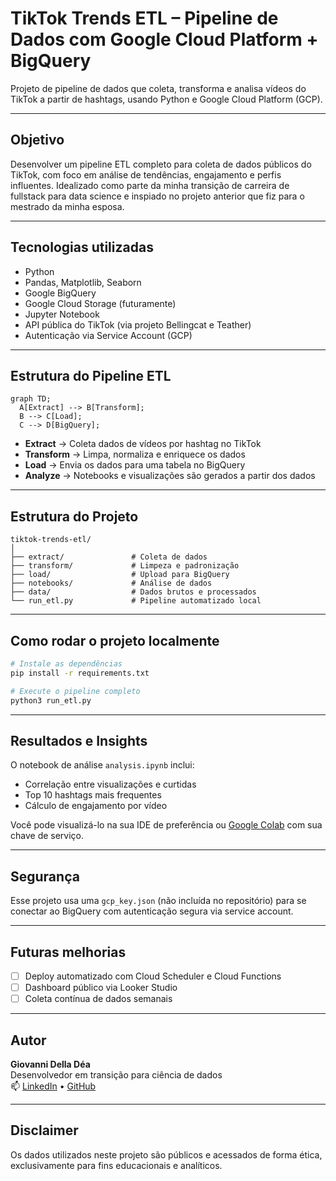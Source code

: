 # TikTok Trends ETL – Pipeline de Dados com Google Cloud Platform + BigQuery

Projeto de pipeline de dados que coleta, transforma e analisa vídeos do TikTok a partir de hashtags, usando Python e Google Cloud Platform (GCP).

---

## Objetivo

Desenvolver um pipeline ETL completo para coleta de dados públicos do TikTok, com foco em análise de tendências, engajamento e perfis influentes. Idealizado como parte da minha transição de carreira de fullstack para data science e inspiado no projeto anterior que fiz para o mestrado da minha esposa.

---

## Tecnologias utilizadas

- Python
- Pandas, Matplotlib, Seaborn
- Google BigQuery
- Google Cloud Storage (futuramente)
- Jupyter Notebook
- API pública do TikTok (via projeto Bellingcat e Teather)
- Autenticação via Service Account (GCP)

---

## Estrutura do Pipeline ETL

```mermaid
graph TD;
  A[Extract] --> B[Transform];
  B --> C[Load];
  C --> D[BigQuery];
```

- **Extract** → Coleta dados de vídeos por hashtag no TikTok
- **Transform** → Limpa, normaliza e enriquece os dados
- **Load** → Envia os dados para uma tabela no BigQuery
- **Analyze** → Notebooks e visualizações são gerados a partir dos dados

---

## Estrutura do Projeto

```
tiktok-trends-etl/
│
├── extract/               # Coleta de dados
├── transform/             # Limpeza e padronização
├── load/                  # Upload para BigQuery
├── notebooks/             # Análise de dados
├── data/                  # Dados brutos e processados
└── run_etl.py             # Pipeline automatizado local
```

---

## Como rodar o projeto localmente

```bash
# Instale as dependências
pip install -r requirements.txt

# Execute o pipeline completo
python3 run_etl.py
```

---

## Resultados e Insights

O notebook de análise `analysis.ipynb` inclui:

- Correlação entre visualizações e curtidas
- Top 10 hashtags mais frequentes
- Cálculo de engajamento por vídeo

Você pode visualizá-lo na sua IDE de preferência ou [Google Colab](https://colab.research.google.com/) com sua chave de serviço.

---

## Segurança

Esse projeto usa uma `gcp_key.json` (não incluída no repositório) para se conectar ao BigQuery com autenticação segura via service account.

---

## Futuras melhorias

- [ ] Deploy automatizado com Cloud Scheduler e Cloud Functions
- [ ] Dashboard público via Looker Studio
- [ ] Coleta contínua de dados semanais

---

## Autor

**Giovanni Della Déa**  
Desenvolvedor em transição para ciência de dados  
📫 [LinkedIn](https://www.linkedin.com/in/giodelladea) • [GitHub](https://github.com/giossaurus)

---

## Disclaimer

Os dados utilizados neste projeto são públicos e acessados de forma ética, exclusivamente para fins educacionais e analíticos.
